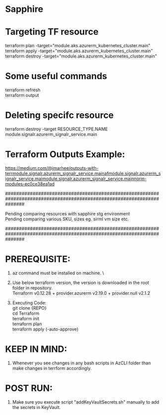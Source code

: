 # Sapphire

# Targeting TF resource
terraform plan -target="module.aks.azurerm_kubernetes_cluster.main" \
terraform apply -target="module.aks.azurerm_kubernetes_cluster.main" \
terraform destroy -target="module.aks.azurerm_kubernetes_cluster.main" 

# Some useful commands
terraform refresh \
terraform output 

# Deleting specifc resource
terraform destroy -target RESOURCE_TYPE.NAME \
module.signalr.azurerm_signalr_service.main 

# Terraform Outputs Example:
https://medium.com/@jmarhee/outputs-with-terrmodule.signalr.azurerm_signalr_service.mainafmodule.signalr.azurerm_signalr_service.maimodule.signalr.azurerm_signalr_service.mainnorm-modules-ec0ce38ea1ad

#######################################################################################################################

Pending comparing resources with sapphire stg environment \
Pending comparing various SKU, sizes eg. sirml vm size etc.

#######################################################################################################################
# PREREQUISITE:
1. az command must be installed on machine. \
2. Use below terraform version, the version is downloaded in the root folder in repository. \
        Terraform v0.12.28
        + provider.azurerm v2.19.0
        + provider.null v2.1.2
        
3. Executing Code: \
        git clone {REPO} \
        cd Terraform \
        terraform init \
        terraform plan \
        terraform apply  (-auto-approve) 

# KEEP IN MIND:
1. Whenever you see changes in any bash scripts in AzCLI folder than make changes in terrform accordingly. 

# POST RUN:
1. Make sure you execute script "addKeyVaultSecrets.sh" manually to add the secrets in KeyVault. 



